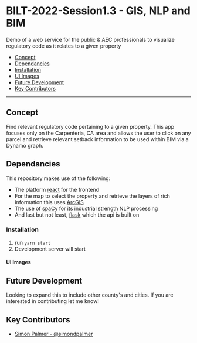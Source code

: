 # BILT-2022-Session1.3 - GIS, NLP and BIM

Demo of a web service for the public & AEC professionals to visualize regulatory code as it relates to a given property 

- [Concept](#concept)
- [Dependancies](#dependancies)
- [Installation](#installation)
- [UI Images](#ui-images)
- [Future Development](#future-development)
- [Key Contributors](#key-contributors)

---

## Concept

Find relevant regulatory code pertaining to a given property. This app focuses only on the Carpenteria, CA area and allows the user to click on any parcel and retrieve relevant setback information to be used within BIM via a Dynamo graph.

## Dependancies

This repository makes use of the following:

- The platform [react](https://reactjs.org/) for the frontend
- For the map to select the property and retrieve the layers of rich information this uses [ArcGIS](https://www.arcgis.com/index.html)
- The use of [spaCy](https://spacy.io/) for its industrial strength NLP processing
- And last but not least, [flask](https://flask.palletsprojects.com/en/2.1.x/) which the api is built on

### Installation

1. run `yarn start`
2. Development server will start

#### UI Images

## Future Development

Looking to expand this to include other county's and cities. If you are interested in contributing let me know! 

## Key Contributors

- [Simon Palmer - @simondpalmer](https://github.com/simondpalmer)
